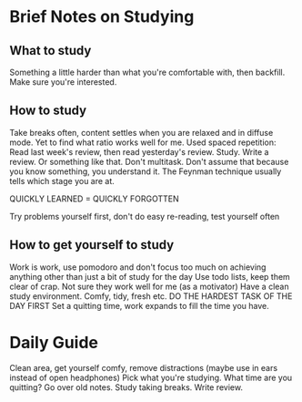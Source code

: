 # Brief Notes on Studying

## What to study
Something a little harder than what you're comfortable with, then backfill. Make sure you're interested.

## How to study
Take breaks often, content settles when you are relaxed and in diffuse mode. Yet to find what ratio works well for me. Used spaced repetition: Read last week's review, then read yesterday's review. Study. Write a review. Or something like that. Don't multitask. Don't assume that because you know something, you understand it. The Feynman technique usually tells which stage you are at.

QUICKLY LEARNED = QUICKLY FORGOTTEN

Try problems yourself first, don't do easy re-reading, test yourself often

## How to get yourself to study
Work is work, use pomodoro and don't focus too much on achieving anything other than just a bit of study for the day
Use todo lists, keep them clear of crap. Not sure they work well for me (as a motivator)
Have a clean study environment. Comfy, tidy, fresh etc.
DO THE HARDEST TASK OF THE DAY FIRST
Set a quitting time, work expands to fill the time you have.

# Daily Guide
Clean area, get yourself comfy, remove distractions (maybe use in ears instead of open headphones)
Pick what you're studying.
What time are you quitting?
Go over old notes.
Study taking breaks.
Write review.

